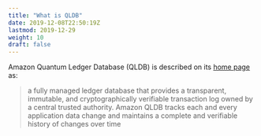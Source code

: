 ```yaml
---
title: "What is QLDB"
date: 2019-12-08T22:50:19Z
lastmod: 2019-12-29
weight: 10
draft: false
---
```


Amazon Quantum Ledger Database (QLDB) is described on its [home page](https://aws.amazon.com/qldb/) as:

> a fully managed ledger database that provides a transparent, immutable, and cryptographically
> verifiable transaction log owned by a central trusted authority. Amazon QLDB tracks each and
> every application data change and maintains a complete and verifiable history of changes
> over time





